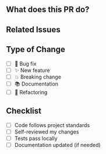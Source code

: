 ## What does this PR do?

<!-- Brief description of changes -->

## Related Issues

<!-- Links to issues: Closes #123, Fixes #456 -->

## Type of Change

- [ ] 🐛 Bug fix
- [ ] ✨ New feature  
- [ ] 💥 Breaking change
- [ ] 📚 Documentation
- [ ] 🔧 Refactoring

## Checklist

- [ ] Code follows project standards
- [ ] Self-reviewed my changes
- [ ] Tests pass locally
- [ ] Documentation updated (if needed)
